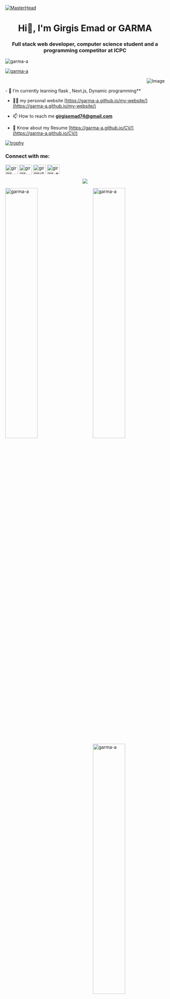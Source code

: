 [![MasterHead](https://repository-images.githubusercontent.com/601737892/fd6544e4-8819-4ba1-a55e-d4785340a2b9)](https://rishavchanda.io)
<h1 align="center">Hi👋, I'm Girgis Emad or GARMA</h1>
<h3 align="center">Full stack web developer, computer science student and a programming competitor at ICPC</h3>

<p align="left"> <img src="https://komarev.com/ghpvc/?username=garma-a&label=Profile%20views&color=0e75b6&style=flat" alt="garma-a" /> </p>


<p align="left"> <a href="https://github.com/ryo-ma/github-profile-trophy"><img src="https://github-profile-trophy.vercel.app/?username=garma-a" alt="garma-a" /></a> </p>

<p align="right">
  <img src="https://64.media.tumblr.com/7504e68a66376f5e2a7d6c443fd15856/tumblr_n9cmvzeGsf1rhfekio1_500.gif" alt="Image">
</p>
- 🌱 I’m currently learning flask , Next.js, Dynamic programming**

- 👨‍💻 my personal website [https://garma-a.github.io/my-website/](https://garma-a.github.io/my-website/)

- 📫 How to reach me **girgisemad74@gmail.com**

- 📄 Know about my Resume [https://garma-a.github.io/CV/](https://garma-a.github.io/CV/)

[![trophy](https://github-profile-trophy.vercel.app/?username=GARMA-A&theme=onedark)](https://github.com/ryo-ma/github-profile-trophy)




<h3 align="left">Connect with me:</h3>
<p align="left">
<a href="https://linkedin.com/in/girgis emad garma" target="blank"><img align="center" src="https://raw.githubusercontent.com/rahuldkjain/github-profile-readme-generator/master/src/images/icons/Social/linked-in-alt.svg" alt="girgis emad garma" height="30" width="40" /></a>
<a href="https://stackoverflow.com/users/girgis emad wefky elghattas" target="blank"><img align="center" src="https://raw.githubusercontent.com/rahuldkjain/github-profile-readme-generator/master/src/images/icons/Social/stack-overflow.svg" alt="girgis emad wefky elghattas" height="30" width="40" /></a>
<a href="https://instagram.com/girgisyt" target="blank"><img align="center" src="https://raw.githubusercontent.com/rahuldkjain/github-profile-readme-generator/master/src/images/icons/Social/instagram.svg" alt="girgisyt" height="30" width="40" /></a>
<a href="https://codeforces.com/profile/girgis_emad_" target="blank"><img align="center" src="https://raw.githubusercontent.com/rahuldkjain/github-profile-readme-generator/master/src/images/icons/Social/codeforces.svg" alt="girgis_emad_" height="30" width="40" /></a>
</p>

<p align="center">
  <a href="https://skillicons.dev">
    <img src="https://skillicons.dev/icons?i=github,git,c,cpp,py,java,js,ts,html,css,discord,stackoverflow,eclipse,vscode,nodejs,mongodb,flask,linux,nextjs,react,bootstrap,vite,figma,ai,ps,pr,mysql,nextjs,php,postman,redux,tailwind,visualstudio" />
  </a>
</p>

<p ><img align="left" width="45%" src="https://github-readme-stats.vercel.app/api/top-langs?username=garma-a&show_icons=true&locale=en&layout=compact&theme=dark" alt="garma-a" /></p> 

<p style="margin-bottom:"5px">
  <p>&nbsp;<img align="right"  width="45%" src="https://github-readme-stats.vercel.app/api?username=garma-a&show_icons=true&locale=en&theme=dark" alt="garma-a" /></p>
  <p><img align="right" width="45%" src="https://github-readme-streak-stats.herokuapp.com/?user=garma-a&theme=dark" alt="garma-a" /></p>
</p> 



